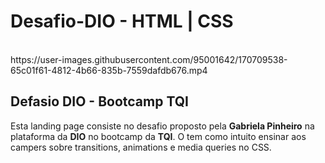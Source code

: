 # Desafio-DIO - HTML | CSS
</br>
https://user-images.githubusercontent.com/95001642/170709538-65c01f61-4812-4b66-835b-7559dafdb676.mp4
<h2>Defasio DIO - Bootcamp TQI</h2>
<p>Esta landing page consiste no desafio proposto pela <b>Gabriela Pinheiro</b> na plataforma da <b>DIO</b> no bootcamp da <b>TQI</b>. O tem como intuito ensinar aos campers sobre transitions, animations e media queries no CSS.</p>

